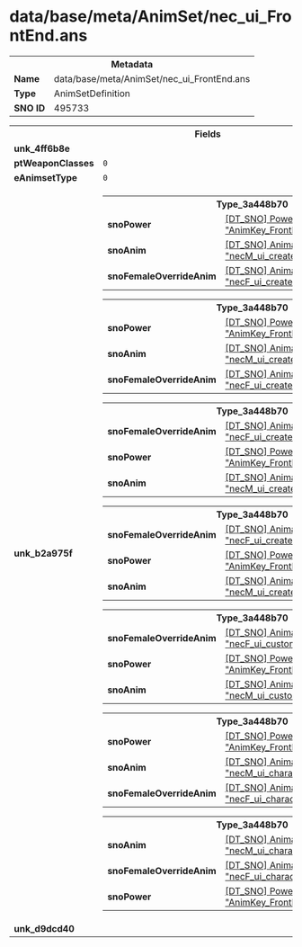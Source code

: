 <h1>data/base/meta/AnimSet/nec_ui_FrontEnd.ans</h1><table><tr><th colspan="100%">Metadata</th></tr><tr><td><b>Name</b></td><td>data/base/meta/AnimSet/nec_ui_FrontEnd.ans</td></tr><tr><td><b>Type</b></td><td>AnimSetDefinition</td></tr><tr><td><b>SNO ID</b></td><td>495733</td></tr></table>

<table><tr><th colspan="100%">Fields</th></tr><tr><td><b>unk_4ff6b8e</b></td><td></td></tr><tr><td><b>ptWeaponClasses</b></td><td><code>0</code>
</td></tr><tr><td><b>eAnimsetType</b></td><td><code>0</code></td></tr><tr><td><b>unk_b2a975f</b></td><td><table><tr><th colspan="100%">Type_3a448b70</th></tr><tr><td><b>snoPower</b></td><td><a href="..\Power\AnimKey_FrontEnd_Create_look_outro.pow">[DT_SNO] Power: "AnimKey_FrontEnd_Create_look_outro"</a></td></tr><tr><td><b>snoAnim</b></td><td><a href="..\Anim\necM_ui_create_hover_outro.ani">[DT_SNO] Animation: "necM_ui_create_hover_outro"</a></td></tr><tr><td><b>snoFemaleOverrideAnim</b></td><td><a href="..\Anim\necF_ui_create_hover_outro.ani">[DT_SNO] Animation: "necF_ui_create_hover_outro"</a></td></tr></table>


<table><tr><th colspan="100%">Type_3a448b70</th></tr><tr><td><b>snoPower</b></td><td><a href="..\Power\AnimKey_FrontEnd_Create_look_idle.pow">[DT_SNO] Power: "AnimKey_FrontEnd_Create_look_idle"</a></td></tr><tr><td><b>snoAnim</b></td><td><a href="..\Anim\necM_ui_create_hover_idle.ani">[DT_SNO] Animation: "necM_ui_create_hover_idle"</a></td></tr><tr><td><b>snoFemaleOverrideAnim</b></td><td><a href="..\Anim\necF_ui_create_hover_idle.ani">[DT_SNO] Animation: "necF_ui_create_hover_idle"</a></td></tr></table>


<table><tr><th colspan="100%">Type_3a448b70</th></tr><tr><td><b>snoFemaleOverrideAnim</b></td><td><a href="..\Anim\necF_ui_create_hover_intro.ani">[DT_SNO] Animation: "necF_ui_create_hover_intro"</a></td></tr><tr><td><b>snoPower</b></td><td><a href="..\Power\AnimKey_FrontEnd_Create_look_intro.pow">[DT_SNO] Power: "AnimKey_FrontEnd_Create_look_intro"</a></td></tr><tr><td><b>snoAnim</b></td><td><a href="..\Anim\necM_ui_create_hover_intro.ani">[DT_SNO] Animation: "necM_ui_create_hover_intro"</a></td></tr></table>


<table><tr><th colspan="100%">Type_3a448b70</th></tr><tr><td><b>snoFemaleOverrideAnim</b></td><td><a href="..\Anim\necF_ui_create_idle.ani">[DT_SNO] Animation: "necF_ui_create_idle"</a></td></tr><tr><td><b>snoPower</b></td><td><a href="..\Power\AnimKey_FrontEnd_Create_unalert_idle.pow">[DT_SNO] Power: "AnimKey_FrontEnd_Create_unalert_idle"</a></td></tr><tr><td><b>snoAnim</b></td><td><a href="..\Anim\necM_ui_create_idle.ani">[DT_SNO] Animation: "necM_ui_create_idle"</a></td></tr></table>


<table><tr><th colspan="100%">Type_3a448b70</th></tr><tr><td><b>snoFemaleOverrideAnim</b></td><td><a href="..\Anim\necF_ui_custom_idle.ani">[DT_SNO] Animation: "necF_ui_custom_idle"</a></td></tr><tr><td><b>snoPower</b></td><td><a href="..\Power\AnimKey_FrontEnd_Custom.pow">[DT_SNO] Power: "AnimKey_FrontEnd_Custom"</a></td></tr><tr><td><b>snoAnim</b></td><td><a href="..\Anim\necM_ui_custom_idle.ani">[DT_SNO] Animation: "necM_ui_custom_idle"</a></td></tr></table>


<table><tr><th colspan="100%">Type_3a448b70</th></tr><tr><td><b>snoPower</b></td><td><a href="..\Power\AnimKey_FrontEnd_Select_idle.pow">[DT_SNO] Power: "AnimKey_FrontEnd_Select_idle"</a></td></tr><tr><td><b>snoAnim</b></td><td><a href="..\Anim\necM_ui_characterSelect_loop.ani">[DT_SNO] Animation: "necM_ui_characterSelect_loop"</a></td></tr><tr><td><b>snoFemaleOverrideAnim</b></td><td><a href="..\Anim\necF_ui_characterSelect_loop.ani">[DT_SNO] Animation: "necF_ui_characterSelect_loop"</a></td></tr></table>


<table><tr><th colspan="100%">Type_3a448b70</th></tr><tr><td><b>snoAnim</b></td><td><a href="..\Anim\necM_ui_characterSelect_intro.ani">[DT_SNO] Animation: "necM_ui_characterSelect_intro"</a></td></tr><tr><td><b>snoFemaleOverrideAnim</b></td><td><a href="..\Anim\necF_ui_characterSelect_intro.ani">[DT_SNO] Animation: "necF_ui_characterSelect_intro"</a></td></tr><tr><td><b>snoPower</b></td><td><a href="..\Power\AnimKey_FrontEnd_Select_intro.pow">[DT_SNO] Power: "AnimKey_FrontEnd_Select_intro"</a></td></tr></table>


</td></tr><tr><td><b>unk_d9dcd40</b></td><td></td></tr></table>

